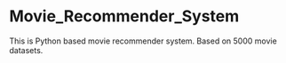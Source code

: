 # Movie_Recommender_System
This is Python based movie recommender system. Based on 5000 movie datasets.
